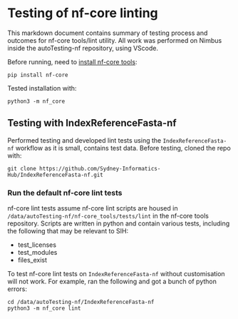 # Testing of nf-core linting 

This markdown document contains summary of testing process and outcomes for nf-core tools/lint utility. All work was performed on Nimbus inside the autoTesting-nf repository, using VScode. 

Before running, need to [install nf-core tools](https://nf-co.re/tools/#installation):  

```
pip install nf-core
```

Tested installation with:
```
python3 -m nf_core
```
## Testing with IndexReferenceFasta-nf 

Performed testing and developed lint tests using the `IndexReferenceFasta-nf` workflow as it is small, contains test data. Before testing, cloned the repo with: 

```
git clone https://github.com/Sydney-Informatics-Hub/IndexReferenceFasta-nf.git
```

### Run the default nf-core lint tests 

nf-core lint tests assume nf-core lint scripts are housed in `/data/autoTesting-nf/nf-core_tools/tests/lint` in the nf-core tools repository. Scripts are written in python and contain various tests, including the following that may be relevant to SIH: 

* test_licenses 
* test_modules 
* files_exist 

To test nf-core lint tests on `IndexReferenceFasta-nf` without customisation will not work. For example, ran the following and got a bunch of python errors:  

```
cd /data/autoTesting-nf/IndexReferenceFasta-nf
python3 -m nf_core lint
```
